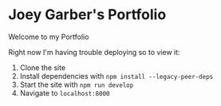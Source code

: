 # Joey Garber's Portfolio

Welcome to my Portfolio

Right now I'm having trouble deploying so to view it:

1. Clone the site
2. Install dependencies with `npm install --legacy-peer-deps`
3. Start the site with `npm run develop`
4. Navigate to `localhost:8000`
